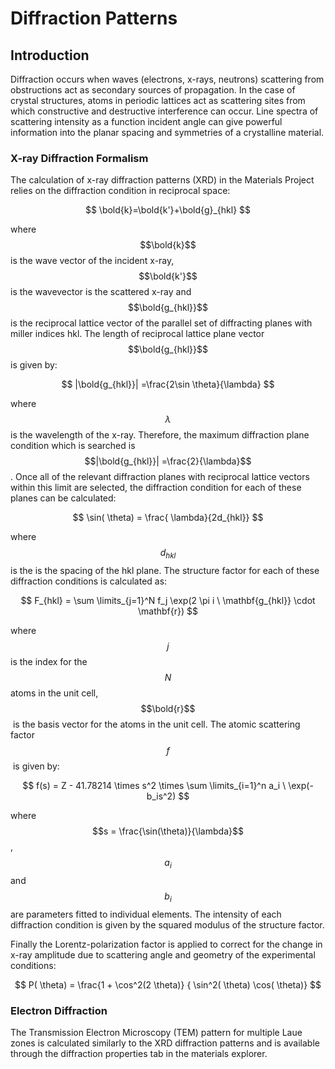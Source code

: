 # Diffraction Patterns

## Introduction

Diffraction occurs when waves (electrons, x-rays, neutrons) scattering from obstructions act as secondary sources of propagation. In the case of crystal structures, atoms in periodic lattices act as scattering sites from which constructive and destructive interference can occur. Line spectra of scattering intensity as a function incident angle can give powerful information into the planar spacing and symmetries of a crystalline material.&#x20;

### X-ray Diffraction Formalism

The calculation of x-ray diffraction patterns (XRD) in the Materials Project relies on the diffraction condition in reciprocal space:&#x20;

$$
\bold{k}=\bold{k'}+\bold{g}_{hkl}
$$

where $$\bold{k}$$ is the wave vector of the incident x-ray, $$\bold{k'}$$ is the wave​vector is the scattered x-ray and $$\bold{g_{hkl}}$$is the reciprocal lattice vector of the parallel set of diffracting planes with miller indices hkl. The length of reciprocal lattice plane vector $$\bold{g_{hkl}}$$ is given by:&#x20;

$$
|\bold{g_{hkl}}| =\frac{2\sin \theta}{\lambda}
$$

where $$\lambda$$ is the wavelength of the x-ray. Therefore, the maximum diffraction plane condition which is searched is $$|\bold{g_{hkl}}| =\frac{2}{\lambda}$$. Once all of the relevant diffraction planes with reciprocal lattice vectors within this limit are selected, the diffraction condition for each of these planes can be calculated:&#x20;

$$
\sin( \theta) =  \frac{ \lambda}{2d_{hkl}}
$$

where $$d_{hkl}$$ is the is the spacing of the hkl plane. The structure factor for each of these diffraction conditions is calculated as:&#x20;

$$
F_{hkl} =  \sum \limits_{j=1}^N f_j  \exp(2 \pi i \ \mathbf{g_{hkl}}
            \cdot  \mathbf{r})
$$

where $$j$$ is the index for the $$N$$ atoms in the unit cell, $$\bold{r}$$​ is the basis vector for the atoms in the unit cell. The atomic scattering factor $$f$$​ is given by:

$$
f(s) = Z - 41.78214 \times s^2 \times \sum \limits_{i=1}^n a_i \
            \exp(-b_is^2)
$$

where $$s = \frac{\sin(\theta)}{\lambda}$$, $$a_{i}$$ and $$b_{i}$$ are parameters fitted to individual elements. ​The intensity of each diffraction condition is given by the squared modulus of the structure factor.&#x20;

Finally the Lorentz-polarization factor is applied to correct for the change in x-ray amplitude due to scattering angle and geometry of the experimental conditions:

$$
P( \theta) =  \frac{1 +  \cos^2(2 \theta)}
           { \sin^2( \theta) \cos( \theta)}
$$

### Electron Diffraction&#x20;

The Transmission Electron Microscopy (TEM) pattern for multiple Laue zones is calculated similarly to the XRD diffraction patterns and is available through the diffraction properties tab in the materials explorer. &#x20;
